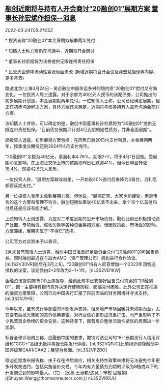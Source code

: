 <!--1648099861000-->
[融创近期将与持有人开会商讨“20融创01”展期方案 董事长孙宏斌作担保--消息](https://cn.reuters.com/article/sunca-plan-talks-holders-0324-thur-idCNKCS2LL0CY)
------

<div><i>2022-03-24T05:21:50Z</i></div><p>* 投资者称“20融创01”本金展期拟按季两年兑付</p><p>* 知情人士称方案仍在沟通中，近期将开会商讨</p><p>* 董事长孙宏斌将为该券提供无限连带责任担保</p><p>* 民营房企整体流动性紧张局面未改 (新增近期将召开会议及孙宏斌担保等内容、更多背景)</p><p>路透北京/上海3月24日 - 房企融创中国命运多舛的境内债“20融创01”偿付又有新变化。一位投资人周三透露，对于余额为40亿元人民币的该期债券，公司抛出的初步展期计划是，本金展期拟两年兑付。一位知情人士称，公司已经确定展期，但正在初步沟通解决方案，具体方案还未确定，近期将与债券持有人召开沟通会商讨方案。</p><p>该知情人士并称，可以确定的是，融创中国董事长孙宏斌将为“20融创01”提供无限连带责任担保。“目前债务展期只针对4月到期的刚性债务，并非全面展期”。</p><p>据投资人透露，初步展期方案包括：在回售日后20日内支付利息，本金展期两年，按季度分期偿还到2024年4月支付完毕。</p><p>“20融创01”余额为40亿元，票面利率4.78%，期限2+2，将于4月1日回售。受展期消息影响，在上海证交所上市的该期债昨日狂跌逾41%，但今日早盘转涨15.4%，现报42.5元人民币。</p><p>一位投资人称，“展期方案越改越差，一开始说40%首付后来降为0首付，且利息都要延期支付。”</p><p>另一位投资人表示未收到展期方案，但他说，“展期正常，大家也能接受，但是传言的这个方案和常理不符合。融创短期如果说40亿拿不出来，拿个10个亿首付和付息还是应该有能力的。”</p><p>上述知情人士则透露，为应对二季度到期的公开市场债务，融创此前已积极推动资产处置、专项融资、催收欠款等各种资金筹措方案。但因政策面、市场面的影响，方案滞缓，展期实属于“不得已”选择。</p><p>公司官方对此暂未予以置评。</p><p>2月末曾有知情人士透露，融创中国已准备好足额资金兑付“20融创01”的可回售债券。同时融创最近在与四大AMC（资产管理公司）机构进行合作洽谈。[nL1S2V30VR]随后在3月上旬，“20融创01”持有人同意增加一个2023年回售选择权的议案，该期债由2+2年改为2+1+1年。[nL3S2VD1KW]</p><p>金融资讯提供商REDD上周报导，融创此前本已安排好回售兑付方案的“20融创01”，因一主要持有银行意外决定行使赎回权，面临兑付困难。此外公司正在推进的融资方案受阻，公司已向中国央行汇报了目前面临的财务困境并寻求支持。[nL3S2VJ1H5]</p><p>今年以来，虽有央行等部委的不断发声支持，但房地产市场回暖并未如期而至，尤其春节后龙光集团的意外信用暴雷，对行业信心更形成沉重打击，也严重影响了不少民营房企后续的资金安排。这种背景下，民营房企整体流动性紧张的局面进一步加剧。 </p><p>标普全球评级周三称，应融创中国的要求，撤销对该公司的“B-”长期发行人信用评级和“CCC+”高级无抵押票据长期发行评级。[nL3S2VQ1UC]此前穆迪调降融创中国评级至CAA1/CAA2；展望为负面。[nL3S2VP2BO]</p><p>穆迪近期发布报告称，由于存在滞后效应，相关支持性政策举措将无法避免今年更多开发商违约，包括实施低价交易。今年内有大量债务到期的评级为B档或以下的开发商受到的影响最大。（完） (发稿 王淑艳/边竞；审校 屈桂娟) ((Shuyan.Wang@thomsonreuters.com;)) nL3S2VR0UU</p>
